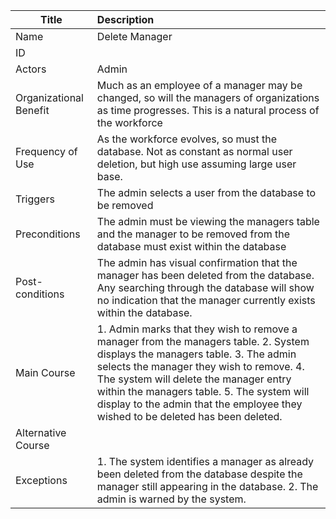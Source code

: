 | Title | Description |
|-------|:------------|
| Name | Delete Manager|
| ID |  |
| Actors | Admin |
| Organizational Benefit | Much as an employee of a manager may be changed, so will the managers of organizations as time progresses. This is a natural process of the workforce |
| Frequency of Use | As the workforce evolves, so must the database. Not as constant as normal user deletion, but high use assuming large user base. |
| Triggers | The admin selects a user from the database to be removed |
| Preconditions | The admin must be viewing the managers table and the manager to be removed from the database must exist within the database |
| Post-conditions | The admin has visual confirmation that the manager has been deleted from the database. Any searching through the database will show no indication that the manager currently exists within the database. |
| Main Course | 1. Admin marks that they wish to remove a manager from the managers table. 2. System displays the managers table. 3. The admin selects the manager they wish to remove. 4. The system will delete the manager entry within the managers table. 5. The system will display to the admin that the employee they wished to be deleted has been deleted.|
| Alternative Course | |
| Exceptions | 1. The system identifies a manager as already been deleted from the database despite the manager still appearing in the database. 2. The admin is warned by the system.|

